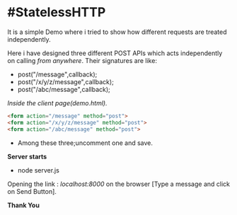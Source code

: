

#StatelessHTTP
==================================================================================================

 It is a simple Demo where i tried to show how different requests are treated independently.

 Here i have designed three different POST APIs which acts independently on calling *from anywhere*.
 Their signatures are like:
- post("/message",callback);
- post("/x/y/z/message",callback);
- post("/abc/message",callback);

*Inside the client page(demo.html).*
 ```html
 <form action="/message" method="post">
 <form action="/x/y/z/message" method="post">
 <form action="/abc/message" method="post">
 ```
* Among these three;uncomment one  and save.


**Server starts**
- node server.js

Opening the link : *localhost:8000* on the browser [Type a message and click on Send Button].

**Thank You**



